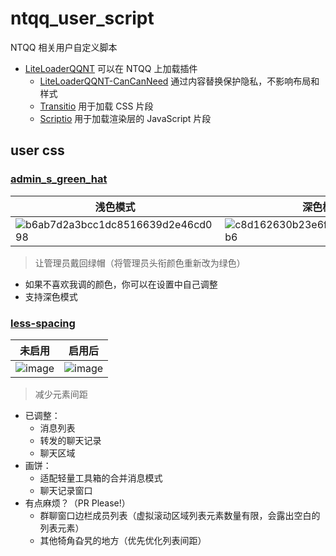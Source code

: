# ntqq_user_script
NTQQ 相关用户自定义脚本
- [LiteLoaderQQNT](https://github.com/LiteLoaderQQNT/LiteLoaderQQNT) 可以在 NTQQ 上加载插件
  - [LiteLoaderQQNT-CanCanNeed](https://github.com/MapleRecall/LiteLoaderQQNT-CCND/tree/main) 通过内容替换保护隐私，不影响布局和样式
  - [Transitio](https://github.com/PRO-2684/transitio) 用于加载 CSS 片段
  - [Scriptio](https://github.com/PRO-2684/Scriptio) 用于加载渲染层的 JavaScript 片段


## user css
### [admin_s_green_hat](https://raw.githubusercontent.com/sileence114/ntqq_user_script/refs/heads/main/css/admin_s_green_hat.css)
| 浅色模式 | 深色模式 |
| --- | --- |
| ![b6ab7d2a3bcc1dc8516639d2e46cd098](https://github.com/user-attachments/assets/5d387de6-6c7a-405f-a1af-70d0f39e1c81) | ![c8d162630b23e6fe11fb8a6e0a5b9eb6](https://github.com/user-attachments/assets/9552b6ac-57fc-4a9d-b184-0407e981fa7d) |
> 让管理员戴回绿帽（将管理员头衔颜色重新改为绿色）
- 如果不喜欢我调的颜色，你可以在设置中自己调整
- 支持深色模式

### [less-spacing](https://raw.githubusercontent.com/sileence114/ntqq_user_script/refs/heads/main/css/less-spacing.css)
| 未启用 | 启用后 |
| --- | --- |
![image](https://github.com/user-attachments/assets/c3cd0853-1c7a-417d-9bd9-7dafe040542e) | ![image](https://github.com/user-attachments/assets/579b5136-e40e-4151-a911-d808604f1a4a)
> 减少元素间距
- 已调整：
  - 消息列表
  - 转发的聊天记录
  - 聊天区域
- 画饼：
  - 适配轻量工具箱的合并消息模式
  - 聊天记录窗口
- 有点麻烦？（PR Please!）
  - 群聊窗口边栏成员列表（虚拟滚动区域列表元素数量有限，会露出空白的列表元素）
  - 其他犄角旮旯的地方（优先优化列表间距）

